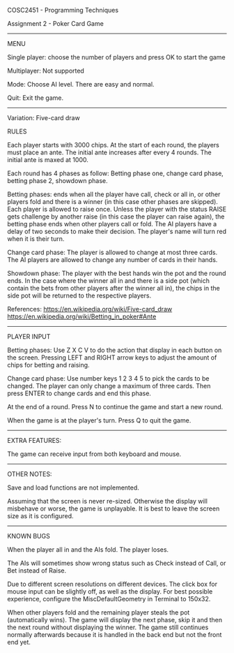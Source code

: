 COSC2451 - Programming Techniques

Assignment 2 - Poker Card Game

--------------------------------------------------------------------------------

MENU

Single player: choose the number of players and press OK to start the game

Multiplayer: Not supported

Mode: Choose AI level. There are easy and normal.

Quit: Exit the game.

--------------------------------------------------------------------------------

Variation: Five-card draw

RULES

Each player starts with 3000 chips. At the start of each round, the players must place an ante. The initial ante increases after every 4 rounds. The initial ante is maxed at 1000.

Each round has 4 phases as follow: Betting phase one, change card phase, betting phase 2, showdown phase.

Betting phases: ends when all the player have call, check or all in, or other players fold and there is a winner (in this case other phases are skipped). Each player is allowed to raise once. Unless the player with the status RAISE gets challenge by another raise (in this case the player can raise again), the betting phase ends when other players call or fold. The AI players have a delay of two seconds to make their decision. The player's name will turn red when it is their turn. 

Change card phase: The player is allowed to change at most three cards. The AI players are allowed to change any number of cards in their hands.

Showdown phase: The player with the best hands win the pot and the round ends. In the case where the winner all in and there is a side pot (which contain the bets from other players after the winner all in), the chips in the side pot will be returned to the respective players.

References:
https://en.wikipedia.org/wiki/Five-card_draw
https://en.wikipedia.org/wiki/Betting_in_poker#Ante

--------------------------------------------------------------------------------

PLAYER INPUT

Betting phases: Use Z X C V to do the action that display in each button on the screen. Pressing LEFT and RIGHT arrow keys to adjust the amount of chips for betting and raising. 

Change card phase: Use number keys 1 2 3 4 5 to pick the cards to be changed. The player can only change a maximum of three cards. Then press ENTER to change cards and end this phase.

At the end of a round. Press N to continue the game and start a new round.

When the game is at the player's turn. Press Q to quit the game.

--------------------------------------------------------------------------------

EXTRA FEATURES:

The game can receive input from both keyboard and mouse.

--------------------------------------------------------------------------------

OTHER NOTES:

Save and load functions are not implemented.

Assuming that the screen is never re-sized. Otherwise the display will misbehave or worse, the game is unplayable. It is best to leave the screen size as it is configured.

--------------------------------------------------------------------------------

KNOWN BUGS

When the player all in and the AIs fold. The player loses.

The AIs will sometimes show wrong status such as Check instead of Call, or Bet instead of Raise.

Due to different screen resolutions on different devices. The click box for mouse input can be slightly off, as well as the display. For best possible experience, configure the MiscDefaultGeometry in Terminal to 150x32.

When other players fold and the remaining player steals the pot (automatically wins). The game will display the next phase, skip it and then the next round without displaying the winner. The game still continues normally afterwards because it is handled in the back end but not the front end yet.